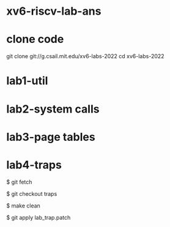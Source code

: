 # xv6-riscv-lab-ans

# clone code
git clone git://g.csail.mit.edu/xv6-labs-2022
cd xv6-labs-2022

# lab1-util

# lab2-system calls

# lab3-page tables

# lab4-traps
  $ git fetch
  
  $ git checkout traps
  
  $ make clean
  
  $ git apply lab_trap.patch
